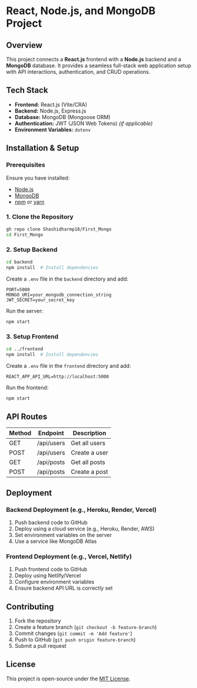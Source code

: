 # React, Node.js, and MongoDB Project

## Overview

This project connects a **React.js** frontend with a **Node.js** backend and a **MongoDB** database. It provides a seamless full-stack web application setup with API interactions, authentication, and CRUD operations.

## Tech Stack

- **Frontend:** React.js (Vite/CRA)
- **Backend:** Node.js, Express.js
- **Database:** MongoDB (Mongoose ORM)
- **Authentication:** JWT (JSON Web Tokens) *(if applicable)*
- **Environment Variables:** `dotenv`

## Installation & Setup

### Prerequisites

Ensure you have installed:

- [Node.js](https://nodejs.org/)
- [MongoDB](https://www.mongodb.com/)
- [npm](https://www.npmjs.com/) or [yarn](https://yarnpkg.com/)

### 1. Clone the Repository

```sh
gh repo clone Shashidharmp18/First_Mongo
cd First_Mongo
```

### 2. Setup Backend

```sh
cd backend
npm install  # Install dependencies
```

Create a `.env` file in the `backend` directory and add:

```env
PORT=5000
MONGO_URI=your_mongodb_connection_string
JWT_SECRET=your_secret_key
```

Run the server:

```sh
npm start
```

### 3. Setup Frontend

```sh
cd ../frontend
npm install  # Install dependencies
```

Create a `.env` file in the `frontend` directory and add:

```env
REACT_APP_API_URL=http://localhost:5000
```

Run the frontend:

```sh
npm start
```

## API Routes

| Method | Endpoint   | Description   |
| ------ | ---------- | ------------- |
| GET    | /api/users | Get all users |
| POST   | /api/users | Create a user |
| GET    | /api/posts | Get all posts |
| POST   | /api/posts | Create a post |

## Deployment

### Backend Deployment (e.g., Heroku, Render, Vercel)

1. Push backend code to GitHub
2. Deploy using a cloud service (e.g., Heroku, Render, AWS)
3. Set environment variables on the server
4. Use a service like MongoDB Atlas

### Frontend Deployment (e.g., Vercel, Netlify)

1. Push frontend code to GitHub
2. Deploy using Netlify/Vercel
3. Configure environment variables
4. Ensure backend API URL is correctly set

## Contributing

1. Fork the repository
2. Create a feature branch (`git checkout -b feature-branch`)
3. Commit changes (`git commit -m 'Add feature'`)
4. Push to GitHub (`git push origin feature-branch`)
5. Submit a pull request

## License

This project is open-source under the [MIT License](LICENSE).



